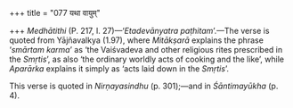 +++
title = "077 यथा वायुम्"

+++
*Medhātithi* (P. 217, l. 27)—‘*Etadevānyatra paṭhitam*’.—The verse is
quoted from Yājñavalkya (1.97), where *Mitākṣarā* explains the phrase
‘*smārtam karma*’ as ‘the Vaiśvadeva and other religious rites
prescribed in the *Smṛtis*’, as also ‘the ordinary worldly acts of
cooking and the like’, while *Aparārka* explains it simply as ‘acts laid
down in the *Smṛtis*’.

This verse is quoted in *Nirṇayasindhu* (p. 301);—and in *Śāntimayūkha*
(p. 4).


